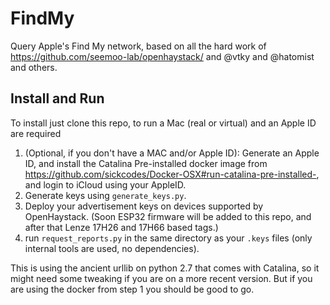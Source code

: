 # FindMy
Query Apple's Find My network, based on all the hard work of https://github.com/seemoo-lab/openhaystack/ and @vtky and @hatomist and others.

## Install and Run
To install just clone this repo, to run a Mac (real or virtual) and an Apple ID are required

1. (Optional, if you don't have a MAC and/or Apple ID): Generate an Apple ID, and install the Catalina Pre-installed docker image from https://github.com/sickcodes/Docker-OSX#run-catalina-pre-installed-, and login to iCloud using your AppleID.
2. Generate keys using `generate_keys.py`.
3. Deploy your advertisement keys on devices supported by OpenHaystack. (Soon ESP32 firmware will be added to this repo, and after that Lenze 17H26 and 17H66 based tags.)
4. run `request_reports.py` in the same directory as your `.keys` files (only internal tools are used, no dependencies).

This is using the ancient urllib on python 2.7 that comes with Catalina, so it might need some tweaking if you are on a more recent version.
But if you are using the docker from step 1 you should be good to go.

